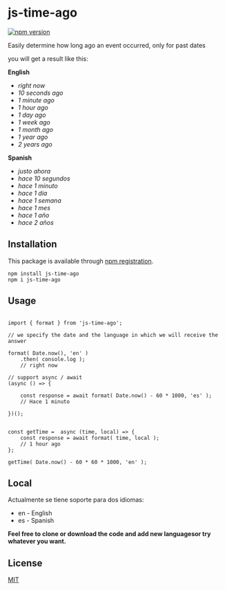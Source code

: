 # js-time-ago

[![npm version](https://img.shields.io/npm/v/js-time-ago.svg?style=flat-square)](https://www.npmjs.com/package/js-time-ago)

Easily determine how long ago an event occurred, only for past dates


you will get a result like this:

**English**

- _right now_
- _10 seconds ago_
- _1 minute ago_
- _1 hour ago_
- _1 day ago_
- _1 week ago_
- _1 month ago_
- _1 year ago_
- _2 years ago_

**Spanish**

- _justo ahora_
- _hace 10 segundos_
- _hace 1 minuto_
- _hace 1 dia_
- _hace 1 semana_
- _hace 1 mes_
- _hace 1 año_
- _hace 2 años_


## Installation

This package is available through [npm registration](https://www.npmjs.com/).

```
npm install js-time-ago
npm i js-time-ago
```


## Usage

```

import { format } from 'js-time-ago';

// we specify the date and the language in which we will receive the answer

format( Date.now(), 'en' )
    .then( console.log );
    // right now

// support async / await
(async () => {

    const response = await format( Date.now() - 60 * 1000, 'es' );
    // Hace 1 minuto

})();


const getTime =  async (time, local) => {
    const response = await format( time, local ); 
    // 1 hour ago
};

getTime( Date.now() - 60 * 60 * 1000, 'en' ); 

```

## Local

Actualmente se tiene soporte para dos idiomas:
- en - English
- es - Spanish

**Feel free to clone or download the code and add new languages ​​or try whatever you want.**




## License

  [MIT](LICENSE)